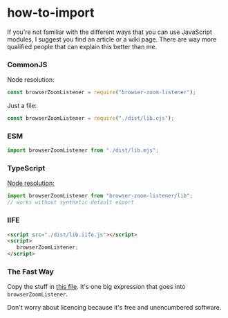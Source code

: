 # how-to-import

If you're not familiar with the different ways that you can use JavaScript
modules, I suggest you find an article or a wiki page. There are way more
qualified people that can explain this better than me.

### CommonJS

Node resolution:

```js
const browserZoomListener = require("browser-zoom-listener");
```

Just a file:

```js
const browserZoomListener = require("./dist/lib.cjs");
```

### ESM

```js
import browserZoomListener from "./dist/lib.mjs";
```

### TypeScript

[Node resolution:](https://www.staging-typescript.org/docs/handbook/module-resolution.html#node)

```ts
import browserZoomListener from "browser-zoom-listener/lib";
// works without synthetic default export
```

### IIFE

```html
<script src="./dist/lib.iife.js"></script>
<script>
   browserZoomListener;
</script>
```

### The Fast Way

Copy the stuff in [this file](dist/lib.iife.js).
It's one big expression that goes into `browserZoomListener`.

Don't worry about licencing because it's free and unencumbered software.
